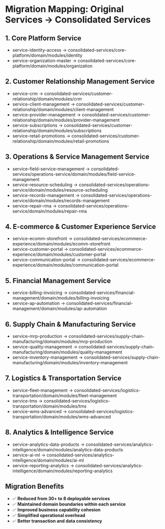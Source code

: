 # Migration Mapping: Original Services → Consolidated Services

## 1. Core Platform Service
- service-identity-access → consolidated-services/core-platform/domain/modules/identity
- service-organization-master → consolidated-services/core-platform/domain/modules/organization

## 2. Customer Relationship Management Service  
- service-crm → consolidated-services/customer-relationship/domain/modules/crm
- service-client-management → consolidated-services/customer-relationship/domain/modules/client-management
- service-provider-management → consolidated-services/customer-relationship/domain/modules/provider-management
- service-subscriptions → consolidated-services/customer-relationship/domain/modules/subscriptions
- service-retail-promotions → consolidated-services/customer-relationship/domain/modules/retail-promotions

## 3. Operations & Service Management Service
- service-field-service-management → consolidated-services/operations-service/domain/modules/field-service-management
- service-resource-scheduling → consolidated-services/operations-service/domain/modules/resource-scheduling
- service-records-management → consolidated-services/operations-service/domain/modules/records-management
- service-repair-rma → consolidated-services/operations-service/domain/modules/repair-rma

## 4. E-commerce & Customer Experience Service
- service-ecomm-storefront → consolidated-services/ecommerce-experience/domain/modules/ecomm-storefront
- service-customer-portal → consolidated-services/ecommerce-experience/domain/modules/customer-portal
- service-communication-portal → consolidated-services/ecommerce-experience/domain/modules/communication-portal

## 5. Financial Management Service
- service-billing-invoicing → consolidated-services/financial-management/domain/modules/billing-invoicing
- service-ap-automation → consolidated-services/financial-management/domain/modules/ap-automation

## 6. Supply Chain & Manufacturing Service
- service-mrp-production → consolidated-services/supply-chain-manufacturing/domain/modules/mrp-production
- service-quality-management → consolidated-services/supply-chain-manufacturing/domain/modules/quality-management
- service-inventory-management → consolidated-services/supply-chain-manufacturing/domain/modules/inventory-management

## 7. Logistics & Transportation Service
- service-fleet-management → consolidated-services/logistics-transportation/domain/modules/fleet-management
- service-tms → consolidated-services/logistics-transportation/domain/modules/tms
- service-wms-advanced → consolidated-services/logistics-transportation/domain/modules/wms-advanced

## 8. Analytics & Intelligence Service
- service-analytics-data-products → consolidated-services/analytics-intelligence/domain/modules/analytics-data-products
- service-ai-ml → consolidated-services/analytics-intelligence/domain/modules/ai-ml
- service-reporting-analytics → consolidated-services/analytics-intelligence/domain/modules/reporting-analytics

## Migration Benefits
- ✅ **Reduced from 30+ to 8 deployable services**
- ✅ **Maintained domain boundaries within each service**
- ✅ **Improved business capability cohesion**
- ✅ **Simplified operational overhead**
- ✅ **Better transaction and data consistency**
